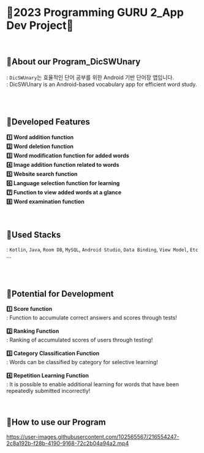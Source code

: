 # 📜2023 Programming GURU 2_App Dev Project📜

<br><h2>🌈About our Program_DicSWUnary</h2>
: `DicSWUnary`는 효율적인 단어 공부를 위한 Android 기반 단어장 앱입니다.<br>
: DicSWUnary is an Android-based vocabulary app for efficient word study.

<br><br><h2>🌈Developed Features</h2>
**1️⃣ Word addition function**<br>
**2️⃣ Word deletion function**<br>
**3️⃣ Word modification function for added words**<br>
**4️⃣ Image addition function related to words**<br>
**5️⃣ Website search function**<br>
**6️⃣ Language selection function for learning**<br>
**7️⃣ Function to view added words at a glance**<br>
**8️⃣ Word examination function**<br>


<br><h2>🌈Used Stacks</h2>
: `Kotlin`, `Java`, `Room DB`, `MySQL`, `Android Studio`, `Data Binding`, `View Model`, `Etc` ...

<br><br><h2>🌈Potential for Development</h2>
**1️⃣ Score function**<br>
: Function to accumulate correct answers and scores through tests!<br><br>
**2️⃣ Ranking Function**<br>
: Ranking of accumulated scores of users through testing!<br><br>
**3️⃣ Category Classification Function**<br>
: Words can be classified by category for selective learning!<br><br>
**4️⃣ Repetition Learning Function**<br>
: It is possible to enable additional learning for words that have been repeatedly submitted incorrectly!<br>

<br><h2>🌈How to use our Program</h2>

https://user-images.githubusercontent.com/102565567/216554247-2c8a192b-f28b-4190-9168-72c2b04a94a2.mp4





